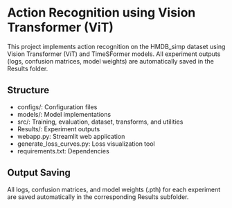 # Action Recognition using Vision Transformer (ViT)

This project implements action recognition on the HMDB_simp dataset using Vision Transformer (ViT) and TimeSFormer models. All experiment outputs (logs, confusion matrices, model weights) are automatically saved in the Results folder.

## Structure
- configs/: Configuration files
- models/: Model implementations
- src/: Training, evaluation, dataset, transforms, and utilities
- Results/: Experiment outputs
- webapp.py: Streamlit web application
- generate_loss_curves.py: Loss visualization tool
- requirements.txt: Dependencies

## Output Saving
All logs, confusion matrices, and model weights (.pth) for each experiment are saved automatically in the corresponding Results subfolder.
